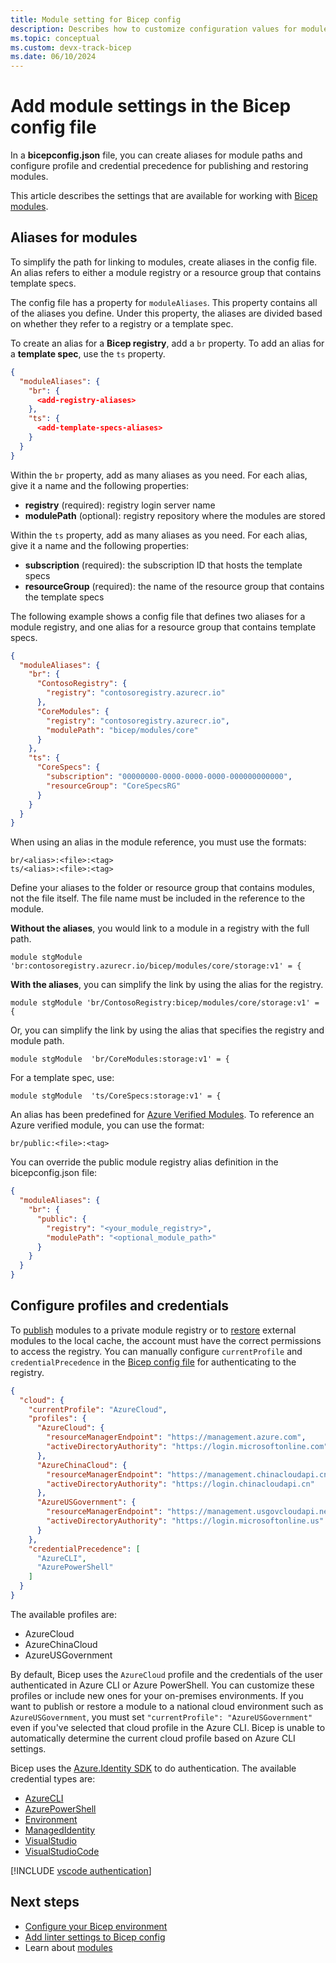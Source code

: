 ```yaml
---
title: Module setting for Bicep config
description: Describes how to customize configuration values for modules in Bicep deployments.
ms.topic: conceptual
ms.custom: devx-track-bicep
ms.date: 06/10/2024
---
```


# Add module settings in the Bicep config file

In a **bicepconfig.json** file, you can create aliases for module paths and configure profile and credential precedence for publishing and restoring modules.

This article describes the settings that are available for working with [Bicep modules](modules.md).

## Aliases for modules

To simplify the path for linking to modules, create aliases in the config file. An alias refers to either a module registry or a resource group that contains template specs.

The config file has a property for `moduleAliases`. This property contains all of the aliases you define. Under this property, the aliases are divided based on whether they refer to a registry or a template spec.

To create an alias for a **Bicep registry**, add a `br` property. To add an alias for a **template spec**, use the `ts` property.

```json
{
  "moduleAliases": {
    "br": {
      <add-registry-aliases>
    },
    "ts": {
      <add-template-specs-aliases>
    }
  }
}
```

Within the `br` property, add as many aliases as you need. For each alias, give it a name and the following properties:

- **registry** (required): registry login server name
- **modulePath** (optional): registry repository where the modules are stored

Within the `ts` property, add as many aliases as you need. For each alias, give it a name and the following properties:

- **subscription** (required): the subscription ID that hosts the template specs
- **resourceGroup** (required): the name of the resource group that contains the template specs

The following example shows a config file that defines two aliases for a module registry, and one alias for a resource group that contains template specs.

```json
{
  "moduleAliases": {
    "br": {
      "ContosoRegistry": {
        "registry": "contosoregistry.azurecr.io"
      },
      "CoreModules": {
        "registry": "contosoregistry.azurecr.io",
        "modulePath": "bicep/modules/core"
      }
    },
    "ts": {
      "CoreSpecs": {
        "subscription": "00000000-0000-0000-0000-000000000000",
        "resourceGroup": "CoreSpecsRG"
      }
    }
  }
}
```

When using an alias in the module reference, you must use the formats:

```bicep
br/<alias>:<file>:<tag>
ts/<alias>:<file>:<tag>
```

Define your aliases to the folder or resource group that contains modules, not the file itself. The file name must be included in the reference to the module.

**Without the aliases**, you would link to a module in a registry with the full path.

```bicep
module stgModule 'br:contosoregistry.azurecr.io/bicep/modules/core/storage:v1' = {
```

**With the aliases**, you can simplify the link by using the alias for the registry.

```bicep
module stgModule 'br/ContosoRegistry:bicep/modules/core/storage:v1' = {
```

Or, you can simplify the link by using the alias that specifies the registry and module path.

```bicep
module stgModule  'br/CoreModules:storage:v1' = {
```

For a template spec, use:

```bicep
module stgModule  'ts/CoreSpecs:storage:v1' = {
```

An alias has been predefined for [Azure Verified Modules](https://azure.github.io/Azure-Verified-Modules/indexes/bicep/). To reference an Azure verified module, you can use the format:

```bicep
br/public:<file>:<tag>
```

You can override the public module registry alias definition in the bicepconfig.json file:

```json
{
  "moduleAliases": {
    "br": {
      "public": {
        "registry": "<your_module_registry>",
        "modulePath": "<optional_module_path>"
      }
    }
  }
}
```

## Configure profiles and credentials

To [publish](bicep-cli.md#publish) modules to a private module registry or to [restore](bicep-cli.md#restore) external modules to the local cache, the account must have the correct permissions to access the registry. You can manually configure `currentProfile` and `credentialPrecedence` in the [Bicep config file](./bicep-config.md) for authenticating to the registry. 

```json
{
  "cloud": {
    "currentProfile": "AzureCloud",
    "profiles": {
      "AzureCloud": {
        "resourceManagerEndpoint": "https://management.azure.com",
        "activeDirectoryAuthority": "https://login.microsoftonline.com"
      },
      "AzureChinaCloud": {
        "resourceManagerEndpoint": "https://management.chinacloudapi.cn",
        "activeDirectoryAuthority": "https://login.chinacloudapi.cn"
      },
      "AzureUSGovernment": {
        "resourceManagerEndpoint": "https://management.usgovcloudapi.net",
        "activeDirectoryAuthority": "https://login.microsoftonline.us"
      }
    },
    "credentialPrecedence": [
      "AzureCLI",
      "AzurePowerShell"
    ]
  }
}
```

The available profiles are:

- AzureCloud
- AzureChinaCloud
- AzureUSGovernment

By default, Bicep uses the `AzureCloud` profile and the credentials of the user authenticated in Azure CLI or Azure PowerShell. You can customize these profiles or include new ones for your on-premises environments. If you want to publish or restore a module to a national cloud environment such as `AzureUSGovernment`, you must set `"currentProfile": "AzureUSGovernment"` even if you've selected that cloud profile in the Azure CLI. Bicep is unable to automatically determine the current cloud profile based on Azure CLI settings.

Bicep uses the [Azure.Identity SDK](/dotnet/api/azure.identity) to do authentication. The available credential types are:

- [AzureCLI](/dotnet/api/azure.identity.azureclicredential)
- [AzurePowerShell](/dotnet/api/azure.identity.azurepowershellcredential)
- [Environment](/dotnet/api/azure.identity.environmentcredential)
- [ManagedIdentity](/dotnet/api/azure.identity.managedidentitycredential)
- [VisualStudio](/dotnet/api/azure.identity.visualstudiocredential)
- [VisualStudioCode](/dotnet/api/azure.identity.visualstudiocodecredential)

[!INCLUDE [vscode authentication](../../../includes/resource-manager-vscode-authentication.md)]

## Next steps

- [Configure your Bicep environment](bicep-config.md)
- [Add linter settings to Bicep config](bicep-config-linter.md)
- Learn about [modules](modules.md)
